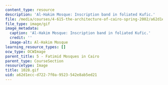 ```yaml
---
content_type: resource
description: 'Al-Hakim Mosque: Inscription band in foliated Kufic.'
file: /media/courses/4-615-the-architecture-of-cairo-spring-2002/a62d1eccd7227f0a9523542e8ab5ed21_1028.gif
file_type: image/gif
image_metadata:
  caption: 'Al-Hakim Mosque: Inscription band in foliated Kufic.'
  credit: ''
  image-alt: Al-Hakim Mosque
learning_resource_types: []
ocw_type: OCWImage
parent_title: 5 - Fatimid Mosques in Cairo
parent_type: CourseSection
resourcetype: Image
title: 1028.gif
uid: a62d1ecc-d722-7f0a-9523-542e8ab5ed21
---
```

